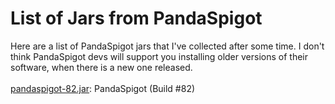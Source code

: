 # List of Jars from PandaSpigot
Here are a list of PandaSpigot jars that I've collected after some time. I don't think PandaSpigot devs will support you installing older versions of their software, when there is a new one released.<br>
<br>
[pandaspigot-82.jar](https://github.com/MegaTKC/mc-server-jars/raw/main/paperMC/paper-1.8.8-445.jar): PandaSpigot (Build #82)<br>
